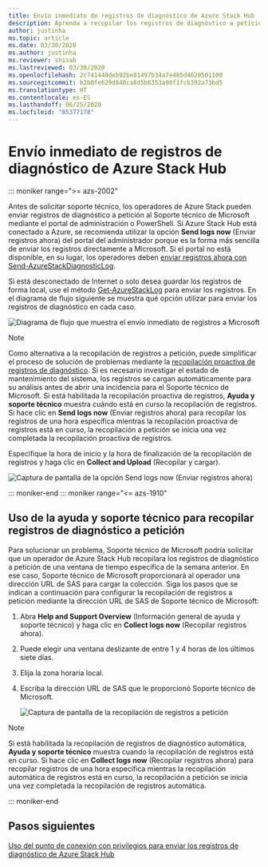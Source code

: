 ```yaml
---
title: Envío inmediato de registros de diagnóstico de Azure Stack Hub
description: Aprenda a recopilar los registros de diagnóstico a petición en Azure Stack Hub mediante el portal del administrador o un script de PowerShell.
author: justinha
ms.topic: article
ms.date: 03/30/2020
ms.author: justinha
ms.reviewer: shisab
ms.lastreviewed: 03/30/2020
ms.openlocfilehash: 2c741440deb92be81497b34a7e485d4628501100
ms.sourcegitcommit: b2b0fe629d840ca8d5b6353a90f1fcb392a73bd5
ms.translationtype: HT
ms.contentlocale: es-ES
ms.lasthandoff: 06/25/2020
ms.locfileid: "85377178"
---
```

# <a name="send-azure-stack-hub-diagnostic-logs-now"></a>Envío inmediato de registros de diagnóstico de Azure Stack Hub

::: moniker range=">= azs-2002"

Antes de solicitar soporte técnico, los operadores de Azure Stack pueden enviar registros de diagnóstico a petición al Soporte técnico de Microsoft mediante el portal de administración o PowerShell. Si Azure Stack Hub está conectado a Azure, se recomienda utilizar la opción **Send logs now** (Enviar registros ahora) del portal del administrador porque es la forma más sencilla de enviar los registros directamente a Microsoft. Si el portal no está disponible, en su lugar, los operadores deben [enviar registros ahora con Send-AzureStackDiagnosticLog](azure-stack-configure-on-demand-diagnostic-log-collection-powershell-tzl.md). 

Si está desconectado de Internet o solo desea guardar los registros de forma local, use el método [Get-AzureStackLog](azure-stack-get-azurestacklog.md) para enviar los registros. En el diagrama de flujo siguiente se muestra qué opción utilizar para enviar los registros de diagnóstico en cada caso. 

![Diagrama de flujo que muestra el envío inmediato de registros a Microsoft](media/azure-stack-help-and-support/send-logs-now-flowchart.png)

>[!NOTE]
>Como alternativa a la recopilación de registros a petición, puede simplificar el proceso de solución de problemas mediante la [recopilación proactiva de registros de diagnóstico](azure-stack-configure-automatic-diagnostic-log-collection-tzl.md). Si es necesario investigar el estado de mantenimiento del sistema, los registros se cargan automáticamente para su análisis antes de abrir una incidencia para el Soporte técnico de Microsoft. Si está habilitada la recopilación proactiva de registros, **Ayuda y soporte técnico** muestra cuándo está en curso la recopilación de registros. Si hace clic en **Send logs now** (Enviar registros ahora) para recopilar los registros de una hora específica mientras la recopilación proactiva de registros está en curso, la recopilación a petición se inicia una vez completada la recopilación proactiva de registros.

Especifique la hora de inicio y la hora de finalización de la recopilación de registros y haga clic en **Collect and Upload** (Recopilar y cargar). 

![Captura de pantalla de la opción Send logs now (Enviar registros ahora)](media/azure-stack-help-and-support/send-logs-now.png)


::: moniker-end
::: moniker range="<= azs-1910"
## <a name="use-help-and-support-to-collect-diagnostic-logs-on-demand"></a>Uso de la ayuda y soporte técnico para recopilar registros de diagnóstico a petición

Para solucionar un problema, Soporte técnico de Microsoft podría solicitar que un operador de Azure Stack Hub recopilara los registros de diagnóstico a petición de una ventana de tiempo específica de la semana anterior. En ese caso, Soporte técnico de Microsoft proporcionará al operador una dirección URL de SAS para cargar la colección. 
Siga los pasos que se indican a continuación para configurar la recopilación de registros a petición mediante la dirección URL de SAS de Soporte técnico de Microsoft:

1. Abra **Help and Support Overview** (Información general de ayuda y soporte técnico) y haga clic en **Collect logs now** (Recopilar registros ahora). 
1. Puede elegir una ventana deslizante de entre 1 y 4 horas de los últimos siete días. 
1. Elija la zona horaria local.
1. Escriba la dirección URL de SAS que le proporcionó Soporte técnico de Microsoft.

   ![Captura de pantalla de la recopilación de registros a petición](media/azure-stack-automatic-log-collection/collect-logs-now.png)

>[!NOTE]
>Si está habilitada la recopilación de registros de diagnóstico automática, **Ayuda y soporte técnico** muestra cuando la recopilación de registros está en curso. Si hace clic en **Collect logs now** (Recopilar registros ahora) para recopilar registros de una hora específica mientras la recopilación automática de registros está en curso, la recopilación a petición se inicia una vez completada la recopilación de registros automática. 


::: moniker-end


## <a name="next-steps"></a>Pasos siguientes

[Uso del punto de conexión con privilegios para enviar los registros de diagnóstico de Azure Stack Hub](azure-stack-configure-on-demand-diagnostic-log-collection-powershell-tzl.md)

